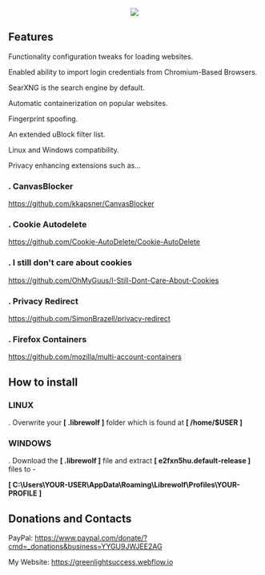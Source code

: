 <p align="center">
	<img src="https://i.postimg.cc/KzYGtqvh/68747470733a2f2f692e706f7374696d672e63632f564c5452715676572f6c6f676f2e706e67.png" />
                                                                                                                                     
## Features

Functionality configuration tweaks for loading websites.

Enabled ability to import login credentials from Chromium-Based Browsers.

SearXNG is the search engine by default.
	
Automatic containerization on popular websites.

Fingerprint spoofing.

An extended uBlock filter list.

Linux and Windows compatibility. 

Privacy enhancing extensions such as...

###  . CanvasBlocker
https://github.com/kkapsner/CanvasBlocker
###  . Cookie Autodelete
https://github.com/Cookie-AutoDelete/Cookie-AutoDelete
###  . I still don't care about cookies
https://github.com/OhMyGuus/I-Still-Dont-Care-About-Cookies
###  . Privacy Redirect
https://github.com/SimonBrazell/privacy-redirect
###  . Firefox Containers
https://github.com/mozilla/multi-account-containers

## How to install 

### LINUX
 
. Overwrite your **[ .librewolf ]** folder which is found at **[ /home/$USER ]**

### WINDOWS

. Download the **[ .librewolf ]** file and extract **[ e2fxn5hu.default-release ]** files to -

**[ C:\Users\YOUR-USER\AppData\Roaming\Librewolf\Profiles\YOUR-PROFILE ]**
	
## Donations and Contacts
PayPal: https://www.paypal.com/donate/?cmd=_donations&business=YYGU9JWJEE2AG

My Website: https://greenlightsuccess.webflow.io
